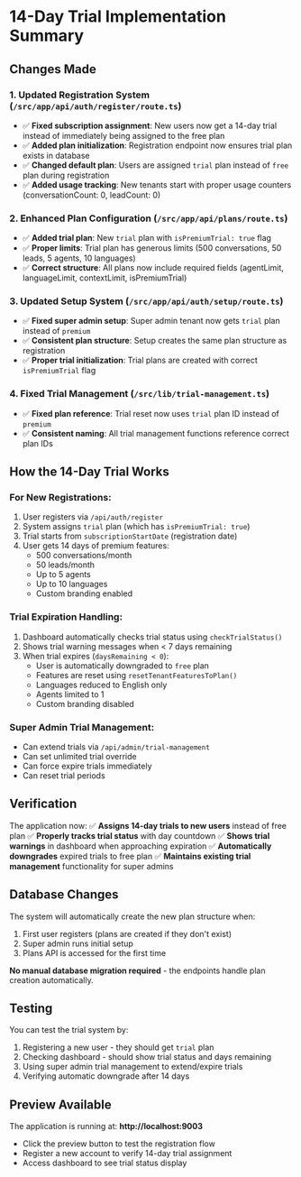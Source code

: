 # 14-Day Trial Implementation Summary

## Changes Made

### 1. **Updated Registration System** (`/src/app/api/auth/register/route.ts`)
- ✅ **Fixed subscription assignment**: New users now get a 14-day trial instead of immediately being assigned to the free plan
- ✅ **Added plan initialization**: Registration endpoint now ensures trial plan exists in database
- ✅ **Changed default plan**: Users are assigned `trial` plan instead of `free` plan during registration
- ✅ **Added usage tracking**: New tenants start with proper usage counters (conversationCount: 0, leadCount: 0)

### 2. **Enhanced Plan Configuration** (`/src/app/api/plans/route.ts`)
- ✅ **Added trial plan**: New `trial` plan with `isPremiumTrial: true` flag
- ✅ **Proper limits**: Trial plan has generous limits (500 conversations, 50 leads, 5 agents, 10 languages)
- ✅ **Correct structure**: All plans now include required fields (agentLimit, languageLimit, contextLimit, isPremiumTrial)

### 3. **Updated Setup System** (`/src/app/api/auth/setup/route.ts`)
- ✅ **Fixed super admin setup**: Super admin tenant now gets `trial` plan instead of `premium`
- ✅ **Consistent plan structure**: Setup creates the same plan structure as registration
- ✅ **Proper trial initialization**: Trial plans are created with correct `isPremiumTrial` flag

### 4. **Fixed Trial Management** (`/src/lib/trial-management.ts`)
- ✅ **Fixed plan reference**: Trial reset now uses `trial` plan ID instead of `premium`
- ✅ **Consistent naming**: All trial management functions reference correct plan IDs

## How the 14-Day Trial Works

### **For New Registrations**:
1. User registers via `/api/auth/register`
2. System assigns `trial` plan (which has `isPremiumTrial: true`)
3. Trial starts from `subscriptionStartDate` (registration date)
4. User gets 14 days of premium features:
   - 500 conversations/month
   - 50 leads/month
   - Up to 5 agents
   - Up to 10 languages
   - Custom branding enabled

### **Trial Expiration Handling**:
1. Dashboard automatically checks trial status using `checkTrialStatus()`
2. Shows trial warning messages when < 7 days remaining
3. When trial expires (`daysRemaining < 0`):
   - User is automatically downgraded to `free` plan
   - Features are reset using `resetTenantFeaturesToPlan()`
   - Languages reduced to English only
   - Agents limited to 1
   - Custom branding disabled

### **Super Admin Trial Management**:
- Can extend trials via `/api/admin/trial-management`
- Can set unlimited trial override
- Can force expire trials immediately
- Can reset trial periods

## Verification

The application now:
✅ **Assigns 14-day trials to new users** instead of free plan
✅ **Properly tracks trial status** with day countdown
✅ **Shows trial warnings** in dashboard when approaching expiration
✅ **Automatically downgrades** expired trials to free plan
✅ **Maintains existing trial management** functionality for super admins

## Database Changes

The system will automatically create the new plan structure when:
1. First user registers (plans are created if they don't exist)
2. Super admin runs initial setup
3. Plans API is accessed for the first time

**No manual database migration required** - the endpoints handle plan creation automatically.

## Testing

You can test the trial system by:
1. Registering a new user - they should get `trial` plan
2. Checking dashboard - should show trial status and days remaining
3. Using super admin trial management to extend/expire trials
4. Verifying automatic downgrade after 14 days

## Preview Available

The application is running at: **http://localhost:9003**
- Click the preview button to test the registration flow
- Register a new account to verify 14-day trial assignment
- Access dashboard to see trial status display